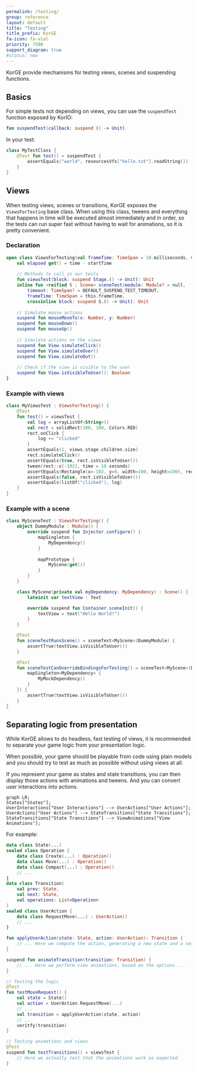 ```yaml
---
permalink: /testing/
group: reference
layout: default
title: "Testing"
title_prefix: KorGE
fa-icon: fa-vial
priority: 7500
support_diagram: true
#status: new
---
```


KorGE provide mechanisms for testing views, scenes and suspending functions.



## Basics

For simple tests not depending on views, you can use the `suspendTest` function exposed by KorIO:

```kotlin
fun suspendTest(callback: suspend () -> Unit)
```

In your test:

```kotlin
class MyTestClass {
    @Test fun test() = suspendTest {
        assertEquals("world", resourcesVfs["hello.txt"].readString())
    }
}
```

## Views

When testing views, scenes or transitions, KorGE exposes the `ViewsForTesting` base class.
When using this class, tweens and everything that happens in time will be executed almost immediately and in order,
so the tests can run super fast without having to wait for animations, so it is pretty convenient.

### Declaration

```kotlin
open class ViewsForTesting(val frameTime: TimeSpan = 10.milliseconds, val size: SizeInt = SizeInt(640, 480)) {
    val elapsed get() = time - startTime
    
    // Methods to call in our tests
    fun viewsTest(block: suspend Stage.() -> Unit): Unit
    inline fun <reified S : Scene> sceneTest(module: Module? = null,
        timeout: TimeSpan? = DEFAULT_SUSPEND_TEST_TIMEOUT,
        frameTime: TimeSpan = this.frameTime,
        crossinline block: suspend S.() -> Unit): Unit
    
    // Simulate mouse actions
    suspend fun mouseMoveTo(x: Number, y: Number)
    suspend fun mouseDown()
    suspend fun mouseUp()
    
    // Simulate actions on the views
    suspend fun View.simulateClick()
    suspend fun View.simulateOver()
    suspend fun View.simulateOut()
    
    // Check if the view is visible to the user
    suspend fun View.isVisibleToUser(): Boolean    
}
```

### Example with views

```kotlin
class MyViewsTest : ViewsForTesting() {
    @Test
    fun test() = viewsTest {
        val log = arrayListOf<String>()
        val rect = solidRect(100, 100, Colors.RED)
        rect.onClick {
            log += "clicked"
        }
        assertEquals(1, views.stage.children.size)
        rect.simulateClick()
        assertEquals(true, rect.isVisibleToUser())
        tween(rect::x[-102], time = 10.seconds)
        assertEquals(Rectangle(x=-102, y=0, width=100, height=100), rect.globalBounds)
        assertEquals(false, rect.isVisibleToUser())
        assertEquals(listOf("clicked"), log)
    }
}
```

### Example with a scene

```kotlin
class MySceneTest : ViewsForTesting() {
    object DummyModule : Module() {
        override suspend fun Injector.configure() {
            mapSingleton {
                MyDependency()
            }
            
            mapPrototype {
                MyScene(get())
            }
        }
    }

    class MyScene(private val myDependency: MyDependency) : Scene() {
        lateinit var textView : Text

        override suspend fun Container.sceneInit() {
            textView = text("Hello World!")
        }
    }

    @Test
    fun sceneTestRunsScene() = sceneTest<MyScene>(DummyModule) {
        assertTrue(textView.isVisibleToUser())
    }

    @Test
    fun sceneTestCanOverrideBindingsForTesting() = sceneTest<MyScene>(DummyModule, {
        mapSingleton<MyDependency> {
            MyMockDependency()
        }
    }) {
        assertTrue(textView.isVisibleToUser())
    }
}
```

## Separating logic from presentation

While KorGE allows to do headless, fast testing of views, it is recommended to separate
your game logic from your presentation logic.

When possible, your game should be playable from code using plain models and you should
try to test as much as possible without using views at all.

If you represent your game as states and state transitions, you can then display those
actions with animations and tweens. And you can convert user interactions into actions.

```mermaid
graph LR;
States["States"];
UserInteractions["User Interactions"] --> UserActions["User Actions"];
UserActions["User Actions"] --> StateTransitions["State Transitions"];
StateTransitions["State Transitions"] --> ViewAnimations["View Animations"];
```

For example:

```kotlin
data class State(...)
sealed class Operation {
    data class Create(...) : Operation()
    data class Move(...) : Operation()
    data class Compact(...) : Operation()
    // ...
}
data class Transition(
    val prev: State,
    val next: State,
    val operations: List<Operation>
)
sealed class UserAction {
    data class RequestMove(...) : UserAction()
    // ...
}

fun applyUserAction(state: State, action: UserAction): Transition {
    // ... Here we compute the action, generating a new state and a set of internal operations
}

suspend fun animateTransition(transition: Transition) {
    // ... Here we perform view animations, based on the options ...
}

// Testing the logic
@Test
fun testMoveRequest() {
    val state = State()
    val action = UserAction.RequestMove(...)
    // ...
    val transition = applyUserAction(state, action)
    // ...
    veritfy(transition)
}

// Testing animations and views
@Test
suspend fun testTransitions() = viewsTest {
    // Here we actually test that the animations work as expected
}
```
